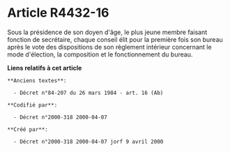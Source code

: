 # Article R4432-16

Sous la présidence de son doyen d'âge, le plus jeune membre faisant fonction de secrétaire, chaque conseil élit pour la
première fois son bureau après le vote des dispositions de son règlement intérieur concernant le mode d'élection, la
composition et le fonctionnement du bureau.

**Liens relatifs à cet article**

	**Anciens textes**:

	  - Décret n°84-207 du 26 mars 1984 - art. 16 (Ab)

	**Codifié par**:

	  - Décret n°2000-318 2000-04-07

	**Créé par**:

	  - Décret n°2000-318 2000-04-07 jorf 9 avril 2000
